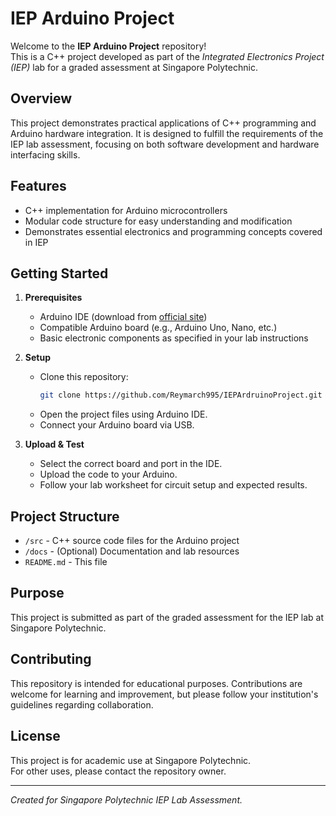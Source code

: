 # IEP Arduino Project

Welcome to the **IEP Arduino Project** repository!  
This is a C++ project developed as part of the *Integrated Electronics Project (IEP)* lab for a graded assessment at Singapore Polytechnic.

## Overview

This project demonstrates practical applications of C++ programming and Arduino hardware integration. It is designed to fulfill the requirements of the IEP lab assessment, focusing on both software development and hardware interfacing skills.

## Features

- C++ implementation for Arduino microcontrollers
- Modular code structure for easy understanding and modification
- Demonstrates essential electronics and programming concepts covered in IEP

## Getting Started

1. **Prerequisites**
   - Arduino IDE (download from [official site](https://www.arduino.cc/en/software))
   - Compatible Arduino board (e.g., Arduino Uno, Nano, etc.)
   - Basic electronic components as specified in your lab instructions

2. **Setup**
   - Clone this repository:
     ```bash
     git clone https://github.com/Reymarch995/IEPArdruinoProject.git
     ```
   - Open the project files using Arduino IDE.
   - Connect your Arduino board via USB.

3. **Upload & Test**
   - Select the correct board and port in the IDE.
   - Upload the code to your Arduino.
   - Follow your lab worksheet for circuit setup and expected results.

## Project Structure
- `/src` - C++ source code files for the Arduino project
- `/docs` - (Optional) Documentation and lab resources
- `README.md` - This file

## Purpose
This project is submitted as part of the graded assessment for the IEP lab at Singapore Polytechnic.  

## Contributing
This repository is intended for educational purposes. Contributions are welcome for learning and improvement, but please follow your institution's guidelines regarding collaboration.

## License
This project is for academic use at Singapore Polytechnic.  
For other uses, please contact the repository owner.

---

*Created for Singapore Polytechnic IEP Lab Assessment.*
